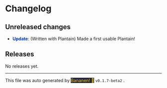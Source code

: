 
# Changelog


## Unreleased changes
            
-  **<span style="color: #0033cc">Update</span>**: (Written with Plantain) Made a first usable Plantain!


## Releases

No releases yet.

<hr>
            
This file was auto generated by [<span style="background-color: #24273a; color: #ffcc00">Bananen! 🍌</span>](https://github.com/strawmelonjuice/bananen/) `v0.1.7-beta2`
.